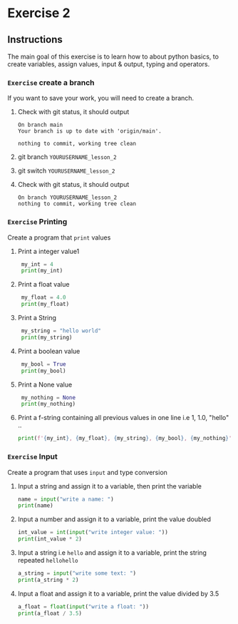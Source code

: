 # Exercise 2

## Instructions

The main goal of this exercise is to learn how to about python basics, to create variables, assign values, input & output, typing and operators.

### `Exercise` create a branch

If you want to save your work, you will need to create a branch.

1. Check with git status, it should output

    ```text
    On branch main
    Your branch is up to date with 'origin/main'.

    nothing to commit, working tree clean
    ```

2. git branch `YOURUSERNAME_lesson_2`
3. git switch `YOURUSERNAME_lesson_2`
4. Check with git status, it should output

    ```text
    On branch YOURUSERNAME_lesson_2
    nothing to commit, working tree clean
    ```

### `Exercise` Printing

Create a program that `print` values

1. Print a integer value1

   ```python
    my_int = 4
    print(my_int)    
   ```

2. Print a float value

   ```python
    my_float = 4.0
    print(my_float)    
   ```

3. Print a String

   ```python
    my_string = "hello world"
    print(my_string)
   ```

4. Print a boolean value

   ```python
    my_bool = True
    print(my_bool)
   ```

5. Print a None value

   ```python
    my_nothing = None
    print(my_nothing)
   ```

6. Print a f-string containing all previous values in one line i.e 1, 1.0, "hello" ..

    ```python
    print(f'{my_int}, {my_float}, {my_string}, {my_bool}, {my_nothing}')
    ```

### `Exercise` Input

Create a program that uses `input` and type conversion

1. Input a string and assign it to a variable, then print the variable

    ```python
    name = input("write a name: ")
    print(name)
    ```

2. Input a number and assign it to a variable, print the value doubled

    ```python
    int_value = int(input("write integer value: "))
    print(int_value * 2)
    ```

3. Input a string i.e `hello` and assign it to a variable, print the string repeated `hellohello`

    ```python
    a_string = input("write some text: ")
    print(a_string * 2)
    ```

4. Input a float and assign it to a variable, print the value divided by 3.5

    ```python
    a_float = float(input("write a float: "))
    print(a_float / 3.5)
    ```
